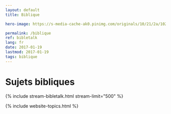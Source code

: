 ```yaml
---
layout: default
title: Biblique

hero-image: https://s-media-cache-ak0.pinimg.com/originals/10/21/2a/10212a15e3e139cad2071895224818da.jpg

permalink: /biblique
ref: bibletalk
lang: fr
date: 2017-01-19
lastmod: 2017-01-19
tags: biblique
---
```

<div class="page-feed">

  <h1>Sujets bibliques</h1>
  
  {% include stream-bibletalk.html stream-limit="500" %}
  
  {% include website-topics.html %}
  
</div>
